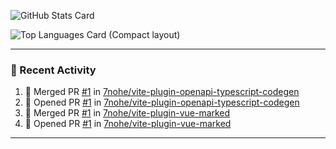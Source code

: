 ![GitHub Stats Card](https://github-readme-stats.vercel.app/api?username=7nohe&count_private=true&theme=react)

![Top Languages Card (Compact layout)](https://github-readme-stats.vercel.app/api/top-langs/?username=7nohe&layout=compact&theme=react)

---

### :koala: Recent Activity

<!--START_SECTION:activity-->
1. 🎉 Merged PR [#1](https://github.com/7nohe/vite-plugin-openapi-typescript-codegen/pull/1) in [7nohe/vite-plugin-openapi-typescript-codegen](https://github.com/7nohe/vite-plugin-openapi-typescript-codegen)
2. 💪 Opened PR [#1](https://github.com/7nohe/vite-plugin-openapi-typescript-codegen/pull/1) in [7nohe/vite-plugin-openapi-typescript-codegen](https://github.com/7nohe/vite-plugin-openapi-typescript-codegen)
3. 🎉 Merged PR [#1](https://github.com/7nohe/vite-plugin-vue-marked/pull/1) in [7nohe/vite-plugin-vue-marked](https://github.com/7nohe/vite-plugin-vue-marked)
4. 💪 Opened PR [#1](https://github.com/7nohe/vite-plugin-vue-marked/pull/1) in [7nohe/vite-plugin-vue-marked](https://github.com/7nohe/vite-plugin-vue-marked)
<!--END_SECTION:activity-->

---
